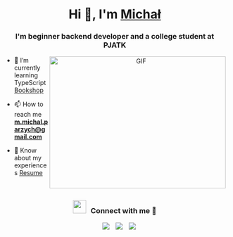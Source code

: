 <h1 align="center">Hi 👋, I'm <a href="https://100rabhcsmc.github.io/Me.io/" target="blank">
Michał</a></h1>
<h3 align="center">I'm beginner backend developer and a college student at PJATK</h3>


<a target="_blank" align="center">
  <img align="right" top="500" height="300" width="400" alt="GIF" src="https://media.giphy.com/media/SWoSkN6DxTszqIKEqv/giphy.gif">
</a>

- 🌱 I’m currently learning TypeScript <a href="https://github.com/mmich-pl/bookshop-2" target="blank">Bookshop</a>

- 📫 How to reach me **m.michal.parzych@gmail.com**

- 📄 Know about my experiences <a href="" target="blank">Resume</a>
<br/>
<h3 align="center" > <img src="https://media.giphy.com/media/iY8CRBdQXODJSCERIr/giphy.gif" width="30" height="30" style="margin-right: 10px;">Connect with me 🤝 </h3>

<p align="center">

 <div align="center"  class="icons-social" style="margin-left: 10px;">
        <a style="margin-left: 10px;" target="_blank" href="https://github.com/mmich-pl">
		<img src="https://img.icons8.com/doodle/40/000000/github--v1.png"></a>
		<a style="margin-left: 10px;" target="_blank" href="https://stackoverflow.com/users/11736946/mmich">
				<img src="https://img.icons8.com/external-tal-revivo-color-tal-revivo/40/000000/external-stack-overflow-is-a-question-and-answer-site-for-professional-logo-color-tal-revivo.png"></a>
		<a style="margin-left: 10px;" target="_blank" href="https://www.facebook.com/profile.php?id=100006067814909">
			<img src="https://img.icons8.com/doodle/1x/facebook-new.png" ></a>
      </div>

</p>
